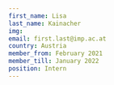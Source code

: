 ```yaml
---
first_name: Lisa
last_name: Kainacher
img: 
email: first.last@imp.ac.at
country: Austria
member_from: February 2021
member_till: January 2022
position: Intern
---
```

